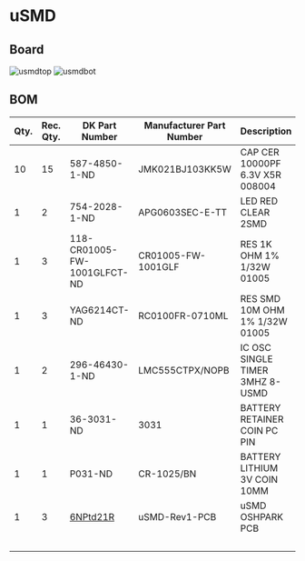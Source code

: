 # uSMD

## Board
![usmdtop](https://user-images.githubusercontent.com/3289118/111039544-80ffe180-83e3-11eb-90e6-83c92e47133c.png)
![usmdbot](https://user-images.githubusercontent.com/3289118/111039543-80674b00-83e3-11eb-815c-a9f3324ac6dd.png)

## BOM
|Qty.|Rec. Qty.|DK Part Number     |Manufacturer Part Number|Description                    |Reference                      |Unit Price|Extended Price|
|----|--------|---------------------------|------------------------|-------------------------------|-------------------------------|----------|--------------|
|10  |15      |587-4850-1-ND              |JMK021BJ103KK5W         |CAP CER 10000PF 6.3V X5R 008004|C1 - C10                       |0.53300   |$8.00         |
|1   |2       |754-2028-1-ND              |APG0603SEC-E-TT         |LED RED CLEAR 2SMD             |D1                             |0.43000   |$0.86         |
|1   |3       |118-CR01005-FW-1001GLFCT-ND|CR01005-FW-1001GLF      |RES 1K OHM 1% 1/32W 01005      |R1                             |0.10000   |$0.30         |
|1   |3       |YAG6214CT-ND               |RC0100FR-0710ML         |RES SMD 10M OHM 1% 1/32W 01005 |R2                             |0.31000   |$0.93         |
|1   |2       |296-46430-1-ND             |LMC555CTPX/NOPB         |IC OSC SINGLE TIMER 3MHZ 8-USMD|U1                             |1.34000   |$2.68         |
|1   |1       |36-3031-ND                 |3031                    |BATTERY RETAINER COIN PC PIN   |BT1                            |0.61000   |$0.61         |
|1   |1       |P031-ND                    |CR-1025/BN              |BATTERY LITHIUM 3V COIN 10MM   |N/A                            |1.03000   |$1.03         |
|1   |3       |[6NPtd21R](https://oshpark.com/shared_projects/6NPtd21R)|uSMD-Rev1-PCB|uSMD OSHPARK PCB|N/A                         |0.50000   |$1.50         |
|    |        |                           |                        |                               |                               |**Total** |**$15.64**    |
